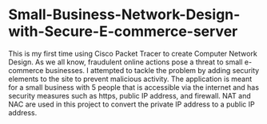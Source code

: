 # Small-Business-Network-Design-with-Secure-E-commerce-server
This is my first time using Cisco Packet Tracer to create Computer Network Design. As we all know, fraudulent online actions pose a threat to small e-commerce businesses. I attempted to tackle the problem by adding security elements to the site to prevent malicious activity. The application is meant for a small business with 5 people that is accessible via the internet and has security measures such as https, public IP address, and firewall. NAT and NAC are used in this project to convert the private IP address to a public IP address.

